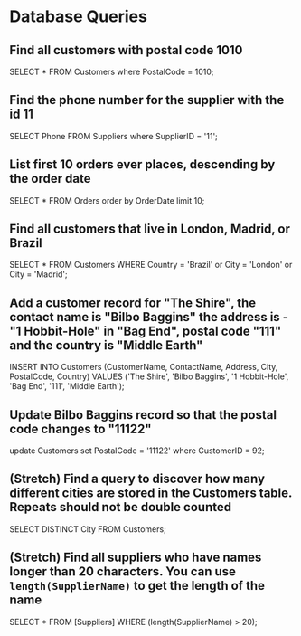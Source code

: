 # Database Queries

## Find all customers with postal code 1010

SELECT * FROM Customers
where PostalCode = 1010;

## Find the phone number for the supplier with the id 11

SELECT Phone FROM Suppliers
where SupplierID = '11';

## List first 10 orders ever places, descending by the order date

SELECT * FROM Orders
order by OrderDate
limit 10;

## Find all customers that live in London, Madrid, or Brazil

SELECT * FROM Customers
WHERE Country = 'Brazil' or City = 'London' or City = 'Madrid';

## Add a customer record for "The Shire", the contact name is "Bilbo Baggins" the address is -"1 Hobbit-Hole" in "Bag End", postal code "111" and the country is "Middle Earth"

INSERT INTO Customers (CustomerName, ContactName, Address, City, PostalCode, Country)
VALUES ('The Shire', 'Bilbo Baggins', '1 Hobbit-Hole', 'Bag End', '111', 'Middle Earth');

## Update Bilbo Baggins record so that the postal code changes to "11122"

update Customers set PostalCode = '11122'
where CustomerID = 92;

## (Stretch) Find a query to discover how many different cities are stored in the Customers table. Repeats should not be double counted

SELECT DISTINCT City FROM Customers;

## (Stretch) Find all suppliers who have names longer than 20 characters. You can use `length(SupplierName)` to get the length of the name

SELECT * FROM [Suppliers]
WHERE (length(SupplierName) > 20);
